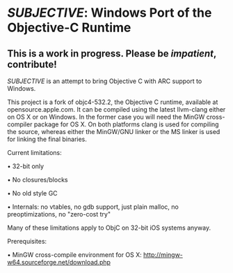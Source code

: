 

*SUBJECTIVE*: Windows Port of the Objective-C Runtime
=====================================================


**This is a work in progress. Please be *impatient*, contribute!**
------------------------------------------------------------------


*SUBJECTIVE* is an attempt to bring Objective C with ARC support to Windows.

This project is a fork of objc4-532.2, the Objective C runtime, available at
opensource.apple.com. It can be compiled using the latest llvm-clang either
on OS X or on Windows. In the former case you will need the MinGW
cross-compiler package for OS X. On both platforms clang is used for compiling
the source, whereas either the MinGW/GNU linker or the MS linker is used for
linking the final binaries.


Current limitations:

• 32-bit only

• No closures/blocks

• No old style GC

• Internals: no vtables, no gdb support, just plain malloc, no
preoptimizations, no "zero-cost try"

Many of these limitations apply to ObjC on 32-bit iOS systems anyway.


Prerequisites:

• MinGW cross-compile environment for OS X:
http://mingw-w64.sourceforge.net/download.php
